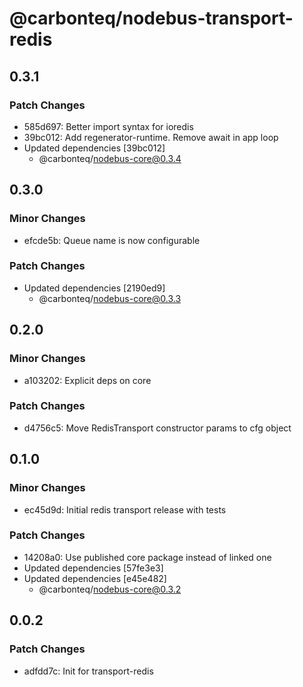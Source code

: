# @carbonteq/nodebus-transport-redis

## 0.3.1

### Patch Changes

- 585d697: Better import syntax for ioredis
- 39bc012: Add regenerator-runtime. Remove await in app loop
- Updated dependencies [39bc012]
  - @carbonteq/nodebus-core@0.3.4

## 0.3.0

### Minor Changes

- efcde5b: Queue name is now configurable

### Patch Changes

- Updated dependencies [2190ed9]
  - @carbonteq/nodebus-core@0.3.3

## 0.2.0

### Minor Changes

- a103202: Explicit deps on core

### Patch Changes

- d4756c5: Move RedisTransport constructor params to cfg object

## 0.1.0

### Minor Changes

- ec45d9d: Initial redis transport release with tests

### Patch Changes

- 14208a0: Use published core package instead of linked one
- Updated dependencies [57fe3e3]
- Updated dependencies [e45e482]
  - @carbonteq/nodebus-core@0.3.2

## 0.0.2

### Patch Changes

- adfdd7c: Init for transport-redis
